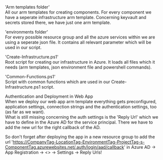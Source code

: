 'Arm templates folder'  
All our arm templates for creating components. 
For every component we have a seperate infrastructure arm template.
Concerning keyvault and secrets stored there, we have just one arm template. 

'environments folder'  
For every possible resource group and all the azure services within we are using a seperate json file. It contains all relevant parameter which will be used in our script. 

'Create-Infrastructure.ps1'  
Root script for creating our infrastructure in Azure. It loads all files which it needs (arm templates, json environment file and powershell commands).

'Common-Functions.ps1'  
Script with common functions which are used in our Create-Infrastructure.ps1 script.


Authentication and Deployment in Web App    
When we deploy our web app arm template everything gets preconfigured, application settings, connection strings and the authentication settings, too (as far as we want).  
What is still missing concerning the auth settings is the 'Reply Url' which we have to define in the Azure AD for the service principal. 
There we have to add the new url for the right callback of the AD.

So don't forget after deploying the app in a new resource group to add the url  'https://CompanyTag-LocationTag-EnvironmentTag-ProjectTag-s-ComponentTag.azurewebsites.net/.auth/login/aad/callback' in Azure AD -> App Registration -> <<ServicePrincipalName>> -> Settings -> Reply Urls!